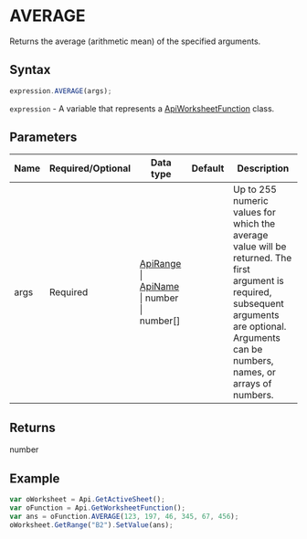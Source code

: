 # AVERAGE

Returns the average (arithmetic mean) of the specified arguments.

## Syntax

```javascript
expression.AVERAGE(args);
```

`expression` - A variable that represents a [ApiWorksheetFunction](../ApiWorksheetFunction.md) class.

## Parameters

| **Name** | **Required/Optional** | **Data type** | **Default** | **Description** |
| ------------- | ------------- | ------------- | ------------- | ------------- |
| args | Required | [ApiRange](../../ApiRange/ApiRange.md) \| [ApiName](../../ApiName/ApiName.md) \| number \| number[] |  | Up to 255 numeric values for which the average value will be returned. The first argument is required, subsequent arguments are optional. Arguments can be numbers, names, or arrays of numbers. |

## Returns

number

## Example



```javascript editor-xlsx
var oWorksheet = Api.GetActiveSheet();
var oFunction = Api.GetWorksheetFunction();
var ans = oFunction.AVERAGE(123, 197, 46, 345, 67, 456);
oWorksheet.GetRange("B2").SetValue(ans);
```
